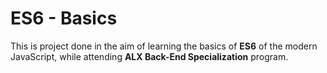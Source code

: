 # ES6 - Basics
This is project done in the aim of learning the basics of **ES6** of the modern JavaScript, while attending **ALX Back-End Specialization** program.
